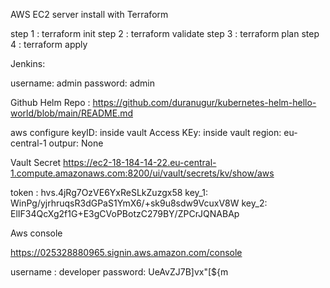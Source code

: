 AWS EC2 server install with Terraform

step 1 : terraform init
step 2 : terraform validate
step 3 : terraform plan
step 4 : terraform apply

Jenkins:

username: admin
password: admin

Github Helm Repo : https://github.com/duranugur/kubernetes-helm-hello-world/blob/main/README.md

aws configure
keyID: inside vault
Access KEy: inside vault
region: eu-central-1
outpur: None

Vault Secret
https://ec2-18-184-14-22.eu-central-1.compute.amazonaws.com:8200/ui/vault/secrets/kv/show/aws

token : hvs.4jRg7OzVE6YxReSLkZuzgx58
key_1: WinPg/yjrhruqsR3dGPaS1YmX6/+sk9u8sdw9VcuxV8W
key_2: ElIF34QcXg2f1G+E3gCVoPBotzC279BY/ZPCrJQNABAp

Aws console

https://025328880965.signin.aws.amazon.com/console

username : developer
password: UeAvZJ7B]vx"[${m